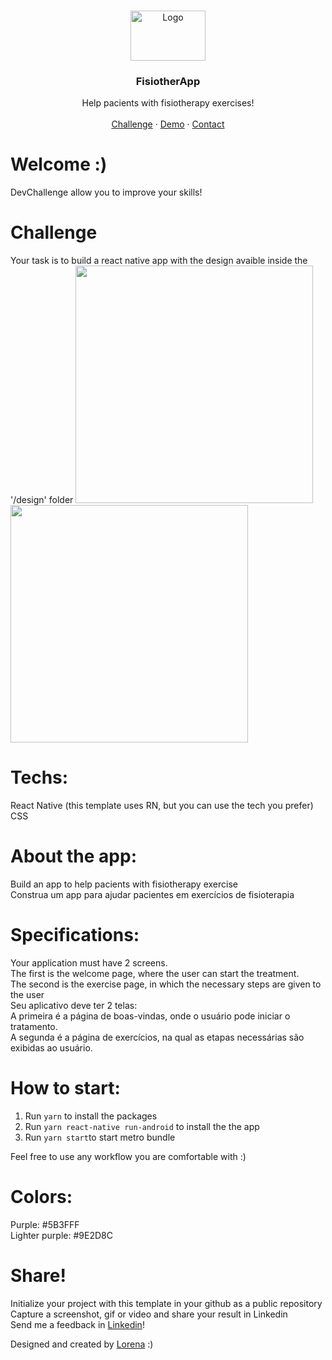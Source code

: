 <br />
<p align="center">
  <a href="https://github.com/Lorenalgm/">
    <img src="https://trello-attachments.s3.amazonaws.com/590fa896d2d25e50583de620/454x230/b4f0ac806028e2f622659cfdf6f8201b/Deepin_Screenshot_selecionar_%C3%A1rea_20200516205201.png" alt="Logo" width="120" height="80">
  </a>

  <h3 align="center">FisiotherApp</h3>

  <p align="center">
    Help pacients with fisiotherapy exercises!
       <br />
    <br />
    <a href="https://github.com/Lorenalgm/fisiotheapp">Challenge</a>
    ·
    <a href="https://www.figma.com/file/uXypa05KY3xRC1cZbhqXAJ/FisiotherApp?node-id=2%3A185">Demo</a>
    ·
    <a href="https://www.linkedin.com/in/lorenagmontes/">Contact</a>
  </p>
</p>



# Welcome :)
DevChallenge allow you to improve your skills!

# Challenge
Your task is to build a react native app with the design avaible inside the '/design' folder
<img src="https://trello-attachments.s3.amazonaws.com/590fa7f5a8ab015d0cf88052/590fa896d2d25e50583de620/919f6e844be42836a6060d7452b08e56/start_motorola-motog-portrait.png" width="380" height="380">
<img src="https://trello-attachments.s3.amazonaws.com/590fa7f5a8ab015d0cf88052/590fa896d2d25e50583de620/6e2639e419b10054e143712e1a5d51d1/exercise_motorola-motog-portrait.png" width="380" height="380">
# Techs: 
React Native (this template uses RN, but you can use the tech you prefer)<br>
CSS

# About the app: 
Build an app to help pacients with fisiotherapy exercise<br>
Construa um app para ajudar pacientes em exercícios de fisioterapia

# Specifications:
Your application must have 2 screens.<br>
The first is the welcome page, where the user can start the treatment.<br>
The second is the exercise page, in which the necessary steps are given to the user
<br>
Seu aplicativo deve ter 2 telas:<br>
A primeira é a página de boas-vindas, onde o usuário pode iniciar o tratamento.<br>
A segunda é a página de exercícios, na qual as etapas necessárias são exibidas ao usuário.<br>

# How to start:
1. Run ```yarn``` to install the packages
2. Run ```yarn react-native run-android``` to install the the app
3. Run ```yarn start```to start metro bundle

Feel free to use any workflow you are comfortable with :)

# Colors:
Purple: #5B3FFF<br>
Lighter purple: #9E2D8C

# Share!
Initialize your project with this template in your github as a public repository<br>
Capture a screenshot, gif or video and share your result in Linkedin<br>
Send me a feedback in  <a href="https://www.linkedin.com/in/lorenagmontes/">Linkedin</a>!<br>

Designed and created by  <a href="https://github.com/Lorenalgm">Lorena</a> :)
